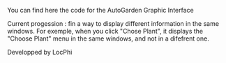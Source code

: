 You can find here the code for the AutoGarden Graphic Interface

Current progession : fin a way to display different information in the same windows. For exemple, when you click "Chose Plant", it displays the "Choose Plant" menu in the same windows, and not in a difefrent one.

Developped by LocPhi
